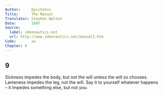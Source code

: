 ```yaml
---
Author:     Epictetus  
Title:      The Manual  
Translator: Stephen Walton  
Date:       1997  
Source:
  label: ideonautics.net
  url: http://www.ideonautics.net/manual2.htm
Code:       sw  
Chapter: 9
---
```

##  9

Sickness impedes the body, but not the will unless the will so chooses.
Lameness impedes the leg, not the will. Say it to yourself whatever happens –
it impedes something else, but not you.


